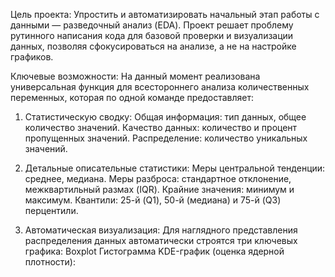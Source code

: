 Цель проекта:
Упростить и автоматизировать начальный этап работы с данными — разведочный анализ (EDA).
Проект решает проблему рутинного написания кода для базовой проверки и визуализации данных, позволяя сфокусироваться на анализе, а не на настройке графиков.

Ключевые возможности:
На данный момент реализована универсальная функция для всестороннего анализа количественных переменных, которая по одной команде предоставляет:
1. Статистическую сводку:
Общая информация: тип данных, общее количество значений.
Качество данных: количество и процент пропущенных значений.
Распределение: количество уникальных значений.

2. Детальные описательные статистики:
Меры центральной тенденции: среднее, медиана.
Меры разброса: стандартное отклонение, межквартильный размах (IQR).
Крайние значения: минимум и максимум.
Квантили: 25-й (Q1), 50-й (медиана) и 75-й (Q3) перцентили.

3. Автоматическая визуализация:
Для наглядного представления распределения данных автоматически строятся три ключевых графика:
Boxplot
Гистограмма
KDE-график (оценка ядерной плотности):

